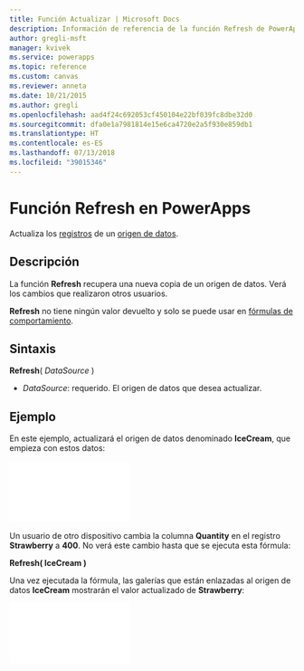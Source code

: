 ```yaml
---
title: Función Actualizar | Microsoft Docs
description: Información de referencia de la función Refresh de PowerApps, con sintaxis y ejemplos
author: gregli-msft
manager: kvivek
ms.service: powerapps
ms.topic: reference
ms.custom: canvas
ms.reviewer: anneta
ms.date: 10/21/2015
ms.author: gregli
ms.openlocfilehash: aad4f24c692053cf450104e22bf039fc8dbe32d0
ms.sourcegitcommit: dfa0e1a7981814e15e6ca4720e2a5f930e859db1
ms.translationtype: HT
ms.contentlocale: es-ES
ms.lasthandoff: 07/13/2018
ms.locfileid: "39015346"
---
```

# <a name="refresh-function-in-powerapps"></a>Función Refresh en PowerApps
Actualiza los [registros](../working-with-tables.md#records) de un [origen de datos](../working-with-data-sources.md).

## <a name="description"></a>Descripción
La función **Refresh** recupera una nueva copia de un origen de datos.  Verá los cambios que realizaron otros usuarios.

**Refresh** no tiene ningún valor devuelto y solo se puede usar en [fórmulas de comportamiento](../working-with-formulas-in-depth.md).

## <a name="syntax"></a>Sintaxis
**Refresh**( *DataSource* )

* *DataSource*: requerido. El origen de datos que desea actualizar.

## <a name="example"></a>Ejemplo
En este ejemplo, actualizará el origen de datos denominado **IceCream**, que empieza con estos datos:

![](media/function-refresh/icecream.png)

Un usuario de otro dispositivo cambia la columna **Quantity** en el registro **Strawberry** a **400**.  No verá este cambio hasta que se ejecuta esta fórmula:

**Refresh( IceCream )**

Una vez ejecutada la fórmula, las galerías que están enlazadas al origen de datos **IceCream** mostrarán el valor actualizado de **Strawberry**:

![](media/function-refresh/icecream-after.png)

